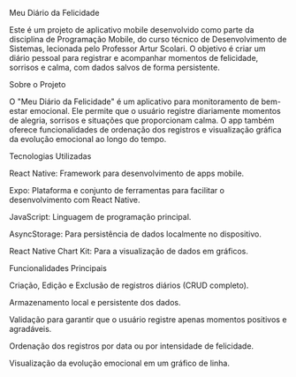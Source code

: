 Meu Diário da Felicidade

Este é um projeto de aplicativo mobile desenvolvido como parte da disciplina de Programação Mobile, do curso técnico de Desenvolvimento de Sistemas, lecionada pelo Professor Artur Scolari. O objetivo é criar um diário pessoal para registrar e acompanhar momentos de felicidade, sorrisos e calma, com dados salvos de forma persistente.

Sobre o Projeto

O "Meu Diário da Felicidade" é um aplicativo para monitoramento de bem-estar emocional. Ele permite que o usuário registre diariamente momentos de alegria, sorrisos e situações que proporcionam calma. O app também oferece funcionalidades de ordenação dos registros e visualização gráfica da evolução emocional ao longo do tempo.

Tecnologias Utilizadas

React Native: Framework para desenvolvimento de apps mobile.

Expo: Plataforma e conjunto de ferramentas para facilitar o desenvolvimento com React Native.

JavaScript: Linguagem de programação principal.

AsyncStorage: Para persistência de dados localmente no dispositivo.

React Native Chart Kit: Para a visualização de dados em gráficos.

Funcionalidades Principais

 Criação, Edição e Exclusão de registros diários (CRUD completo).

 Armazenamento local e persistente dos dados.

 Validação para garantir que o usuário registre apenas momentos positivos e agradáveis.

 Ordenação dos registros por data ou por intensidade de felicidade.

 Visualização da evolução emocional em um gráfico de linha.